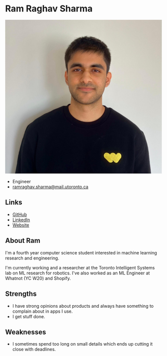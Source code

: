 # Ram Raghav Sharma

![Ram Raghav Profile](./ramraghav_sharma.jpg)

- Engineer
- ramraghav.sharma@mail.utoronto.ca

## Links

- [GitHub](https://github.com/Ram-Raghav-S)
- [LinkedIn](https://www.linkedin.com/in/ram-raghav-sharma/)
- [Website](https://ramraghav.dev/)

## About Ram

I'm a fourth year computer science student interested in machine learning research and engineering. 

I'm currently working and a researcher at the Toronto Intelligent Systems lab on ML research for robotics. I've also worked as an ML Engineer at Whatnot (YC W20) and Shopify. 


## Strengths

- I have strong opinions about products and always have something to complain about in apps I use.
- I get stuff done.

## Weaknesses

- I sometimes spend too long on small details which ends up cutting it close with deadlines.
